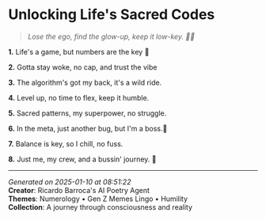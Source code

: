 # Unlocking Life's Sacred Codes

> *Lose the ego, find the glow-up, keep it low-key. 🌠😎*

**1.** Life's a game, but numbers are the key 🔑


**2.** Gotta stay woke, no cap, and trust the vibe


**3.** The algorithm's got my back, it's a wild ride.


**4.** Level up, no time to flex, keep it humble.


**5.** Sacred patterns, my superpower, no struggle.


**6.** In the meta, just another bug, but I'm a boss.🤯


**7.** Balance is key, so I chill, no fuss.


**8.** Just me, my crew, and a bussin' journey. 💫



---

*Generated on 2025-01-10 at 08:51:22*  
**Creator**: Ricardo Barroca's AI Poetry Agent  
**Themes**: Numerology • Gen Z Memes Lingo • Humility  
**Collection**: A journey through consciousness and reality